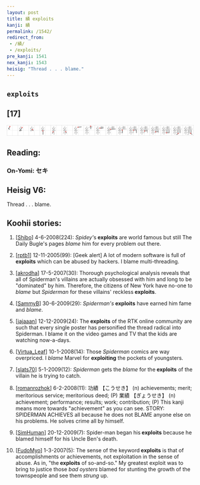 ```yaml
---
layout: post
title: 績 exploits
kanji: 績
permalink: /1542/
redirect_from:
 - /績/
 - /exploits/
pre_kanji: 1541
nex_kanji: 1543
heisig: "Thread . . . blame."
---
```


## `exploits`

## [17]

<div class="stroke"><img src="../images/E7B8BE.png" /></div>

## Reading:

### On-Yomi: セキ

## Heisig V6:

Thread . . . blame.

## Koohii stories:

1) [<a href="http://kanji.koohii.com/profile/Shibo">Shibo</a>] 4-6-2008(224): <em>Spidey&#039;</em>s<strong> exploits</strong> are world famous but still The Daily Bugle&#039;s pages <em>blame</em> him for every problem out there.

2) [<a href="http://kanji.koohii.com/profile/rptb1">rptb1</a>] 12-11-2005(99): [Geek alert] A lot of modern software is full of<strong> exploits</strong> which can be abused by hackers. I blame multi-threading.

3) [<a href="http://kanji.koohii.com/profile/akrodha">akrodha</a>] 17-5-2007(30): Thorough psychological analysis reveals that all of Spiderman&#039;s villains are actually obsessed with him and long to be &quot;dominated&quot; by him. Therefore, the citizens of New York have no-one to <em>blame</em> but <em>Spiderman</em> for these villains&#039; reckless<strong> exploits</strong>.

4) [<a href="http://kanji.koohii.com/profile/SammyB">SammyB</a>] 30-6-2009(29): <em>Spiderman&#039;s</em><strong> exploits</strong> have earned him fame and <em>blame</em>.

5) [<a href="http://kanji.koohii.com/profile/jajaaan">jajaaan</a>] 12-12-2009(24): The<strong> exploits</strong> of the RTK online community are such that every single poster has personified the thread radical into Spiderman. I blame it on the video games and TV that the kids are watching now-a-days.

6) [<a href="http://kanji.koohii.com/profile/Virtua_Leaf">Virtua_Leaf</a>] 10-1-2008(14): Those <em>Spiderman</em> comics are way overpriced. I <em>blame</em> Marvel for <strong>exploiting</strong> the pockets of youngsters.

7) [<a href="http://kanji.koohii.com/profile/slats70">slats70</a>] 5-1-2009(12): <em>Spiderman</em> gets the <em>blame</em> for the<strong> exploits</strong> of the villain he is trying to catch.

8) [<a href="http://kanji.koohii.com/profile/romanrozhok">romanrozhok</a>] 6-2-2008(11): 功績 【こうせき】 (n) achievements; merit; meritorious service; meritorious deed; (P) 業績 【ぎょうせき】 (n) achievement; performance; results; work; contribution; (P) This kanji means more towards &quot;achievement&quot; as you can see. STORY: SPIDERMAN ACHIEVES all because he does not BLAME anyone else on his problems. He solves crime all by himself.

9) [<a href="http://kanji.koohii.com/profile/SimHuman">SimHuman</a>] 20-12-2009(7): Spider-man began his<strong> exploits</strong> because he blamed himself for his Uncle Ben&#039;s death.

10) [<a href="http://kanji.koohii.com/profile/FudoMyo">FudoMyo</a>] 1-3-2007(5): The sense of the keyword<strong> exploits</strong> is that of accomplishments or achievements, not exploitation in the sense of abuse. As in, &quot;the<strong> exploits</strong> of so-and-so.&quot; My greatest exploit was to bring to justice those <em>bad oysters</em> blamed for stunting the growth of the townspeople and see them <em>strung</em> up.
